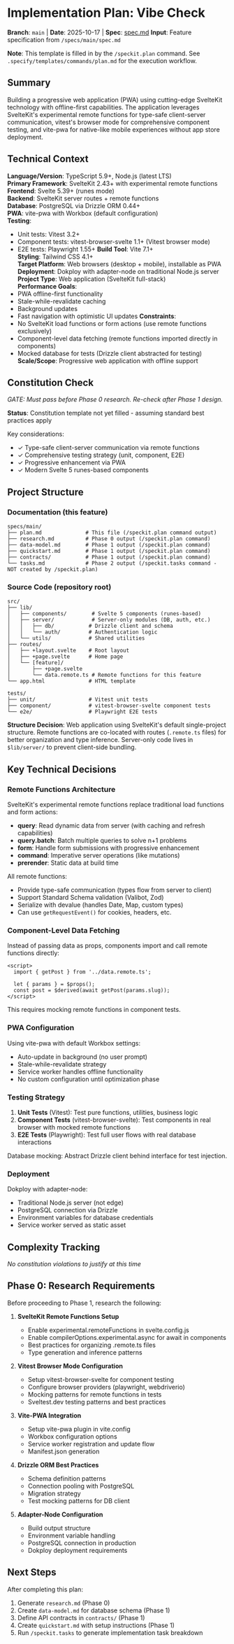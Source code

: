 # Implementation Plan: Vibe Check

**Branch**: `main` | **Date**: 2025-10-17 | **Spec**: [spec.md](./spec.md)
**Input**: Feature specification from `/specs/main/spec.md`

**Note**: This template is filled in by the `/speckit.plan` command. See `.specify/templates/commands/plan.md` for the execution workflow.

## Summary

Building a progressive web application (PWA) using cutting-edge SvelteKit technology with offline-first capabilities. The application leverages SvelteKit's experimental remote functions for type-safe client-server communication, vitest's browser mode for comprehensive component testing, and vite-pwa for native-like mobile experiences without app store deployment.

## Technical Context

**Language/Version**: TypeScript 5.9+, Node.js (latest LTS)  
**Primary Framework**: SvelteKit 2.43+ with experimental remote functions  
**Frontend**: Svelte 5.39+ (runes mode)  
**Backend**: SvelteKit server routes + remote functions  
**Database**: PostgreSQL via Drizzle ORM 0.44+  
**PWA**: vite-pwa with Workbox (default configuration)  
**Testing**: 
  - Unit tests: Vitest 3.2+
  - Component tests: vitest-browser-svelte 1.1+ (Vitest browser mode)
  - E2E tests: Playwright 1.55+
**Build Tool**: Vite 7.1+  
**Styling**: Tailwind CSS 4.1+  
**Target Platform**: Web browsers (desktop + mobile), installable as PWA  
**Deployment**: Dokploy with adapter-node on traditional Node.js server  
**Project Type**: Web application (SvelteKit full-stack)  
**Performance Goals**: 
  - PWA offline-first functionality
  - Stale-while-revalidate caching
  - Background updates
  - Fast navigation with optimistic UI updates
**Constraints**: 
  - No SvelteKit load functions or form actions (use remote functions exclusively)
  - Component-level data fetching (remote functions imported directly in components)
  - Mocked database for tests (Drizzle client abstracted for testing)
**Scale/Scope**: Progressive web application with offline support

## Constitution Check

*GATE: Must pass before Phase 0 research. Re-check after Phase 1 design.*

**Status**: Constitution template not yet filled - assuming standard best practices apply

Key considerations:
- ✓ Type-safe client-server communication via remote functions
- ✓ Comprehensive testing strategy (unit, component, E2E)
- ✓ Progressive enhancement via PWA
- ✓ Modern Svelte 5 runes-based components

## Project Structure

### Documentation (this feature)

```
specs/main/
├── plan.md              # This file (/speckit.plan command output)
├── research.md          # Phase 0 output (/speckit.plan command)
├── data-model.md        # Phase 1 output (/speckit.plan command)
├── quickstart.md        # Phase 1 output (/speckit.plan command)
├── contracts/           # Phase 1 output (/speckit.plan command)
└── tasks.md             # Phase 2 output (/speckit.tasks command - NOT created by /speckit.plan)
```

### Source Code (repository root)

```
src/
├── lib/
│   ├── components/        # Svelte 5 components (runes-based)
│   ├── server/            # Server-only modules (DB, auth, etc.)
│   │   ├── db/           # Drizzle client and schema
│   │   └── auth/         # Authentication logic
│   └── utils/            # Shared utilities
├── routes/
│   ├── +layout.svelte    # Root layout
│   ├── +page.svelte      # Home page
│   └── [feature]/
│       ├── +page.svelte
│       └── data.remote.ts # Remote functions for this feature
└── app.html              # HTML template

tests/
├── unit/                 # Vitest unit tests
├── component/            # vitest-browser-svelte component tests
└── e2e/                  # Playwright E2E tests
```

**Structure Decision**: Web application using SvelteKit's default single-project structure. Remote functions are co-located with routes (`.remote.ts` files) for better organization and type inference. Server-only code lives in `$lib/server/` to prevent client-side bundling.

## Key Technical Decisions

### Remote Functions Architecture

SvelteKit's experimental remote functions replace traditional load functions and form actions:

- **query**: Read dynamic data from server (with caching and refresh capabilities)
- **query.batch**: Batch multiple queries to solve n+1 problems
- **form**: Handle form submissions with progressive enhancement
- **command**: Imperative server operations (like mutations)
- **prerender**: Static data at build time

All remote functions:
- Provide type-safe communication (types flow from server to client)
- Support Standard Schema validation (Valibot, Zod)
- Serialize with devalue (handles Date, Map, custom types)
- Can use `getRequestEvent()` for cookies, headers, etc.

### Component-Level Data Fetching

Instead of passing data as props, components import and call remote functions directly:

```svelte
<script>
  import { getPost } from '../data.remote.ts';
  
  let { params } = $props();
  const post = $derived(await getPost(params.slug));
</script>
```

This requires mocking remote functions in component tests.

### PWA Configuration

Using vite-pwa with default Workbox settings:
- Auto-update in background (no user prompt)
- Stale-while-revalidate strategy
- Service worker handles offline functionality
- No custom configuration until optimization phase

### Testing Strategy

1. **Unit Tests** (Vitest): Test pure functions, utilities, business logic
2. **Component Tests** (vitest-browser-svelte): Test components in real browser with mocked remote functions
3. **E2E Tests** (Playwright): Test full user flows with real database interactions

Database mocking: Abstract Drizzle client behind interface for test injection.

### Deployment

Dokploy with adapter-node:
- Traditional Node.js server (not edge)
- PostgreSQL connection via Drizzle
- Environment variables for database credentials
- Service worker served as static asset

## Complexity Tracking

*No constitution violations to justify at this time*

## Phase 0: Research Requirements

Before proceeding to Phase 1, research the following:

1. **SvelteKit Remote Functions Setup**
   - Enable experimental.remoteFunctions in svelte.config.js
   - Enable compilerOptions.experimental.async for await in components
   - Best practices for organizing .remote.ts files
   - Type generation and inference patterns

2. **Vitest Browser Mode Configuration**
   - Setup vitest-browser-svelte for component testing
   - Configure browser providers (playwright, webdriverio)
   - Mocking patterns for remote functions in tests
   - Sveltest.dev testing patterns and best practices

3. **Vite-PWA Integration**
   - Setup vite-pwa plugin in vite.config
   - Workbox configuration options
   - Service worker registration and update flow
   - Manifest.json generation

4. **Drizzle ORM Best Practices**
   - Schema definition patterns
   - Connection pooling with PostgreSQL
   - Migration strategy
   - Test mocking patterns for DB client

5. **Adapter-Node Configuration**
   - Build output structure
   - Environment variable handling
   - PostgreSQL connection in production
   - Dokploy deployment requirements

## Next Steps

After completing this plan:
1. Generate `research.md` (Phase 0)
2. Create `data-model.md` for database schema (Phase 1)
3. Define API contracts in `contracts/` (Phase 1)
4. Create `quickstart.md` with setup instructions (Phase 1)
5. Run `/speckit.tasks` to generate implementation task breakdown

